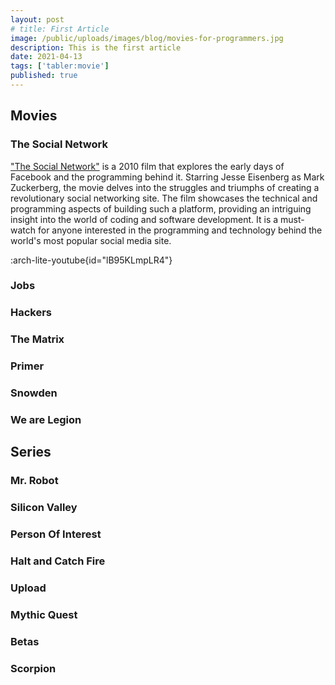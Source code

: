 ```yaml
---
layout: post
# title: First Article
image: /public/uploads/images/blog/movies-for-programmers.jpg
description: This is the first article
date: 2021-04-13
tags: ['tabler:movie']
published: true
---
```


## Movies

### The Social Network
["The Social Network"](https://www.imdb.com/title/tt1285016) is a 2010 film that explores the early days of Facebook and the programming behind it. Starring Jesse Eisenberg as Mark Zuckerberg, the movie delves into the struggles and triumphs of creating a revolutionary social networking site. The film showcases the technical and programming aspects of building such a platform, providing an intriguing insight into the world of coding and software development. It is a must-watch for anyone interested in the programming and technology behind the world's most popular social media site.

:arch-lite-youtube{id="lB95KLmpLR4"}

### Jobs


### Hackers


### The Matrix


### Primer


### Snowden


### We are Legion


## Series

### Mr. Robot


### Silicon Valley


### Person Of Interest


### Halt and Catch Fire


### Upload


### Mythic Quest


### Betas


### Scorpion
